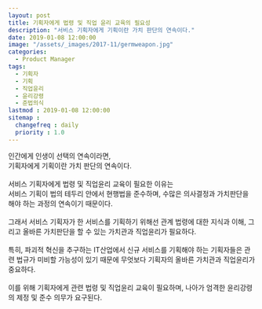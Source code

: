 ```yaml
---
layout: post
title: 기획자에게 법령 및 직업 윤리 교육의 필요성
description: "서비스 기획자에게 기획이란 가치 판단의 연속이다."
date: 2019-01-08 12:00:00
image: "/assets/_images/2017-11/germweapon.jpg"
categories:
  - Product Manager
tags:
  - 기획자
  - 기획
  - 직업윤리
  - 윤리강령
  - 준법의식
lastmod : 2019-01-08 12:00:00
sitemap :
  changefreq : daily
  priority : 1.0
---
```



인간에게 인생이 선택의 연속이라면,<br/>
기획자에게 기획이란 가치 판단의 연속이다.<br/>
<br/>
서비스 기획자에게 법령 및 직업윤리 교육이 필요한 이유는<br/>
서비스 기획이 법의 테두리 안에서 현행법을 준수하며, 수많은 의사결정과 가치판단을 해야 하는 과정의 연속이기 때문이다.<br/>
<br/>
그래서 서비스 기획자가 한 서비스를 기획하기 위해선 관계 법령에 대한 지식과 이해, 그리고 올바른 가치판단을 할 수 있는 가치관과 직업윤리가 필요하다.<br/>
<br/>
특히, 파괴적 혁신을 추구하는 IT산업에서 신규 서비스를 기획해야 하는 기획자들은 관련 법규가 미비할 가능성이 있기 때문에 무엇보다 기획자의 올바른 가치관과 직업윤리가 중요하다.<br/>
<br/>
이를 위해 기획자에게 관련 법령 및 직업윤리 교육이 필요하며, 나아가 엄격한 윤리강령의 제정 및 준수 의무가 요구된다.
